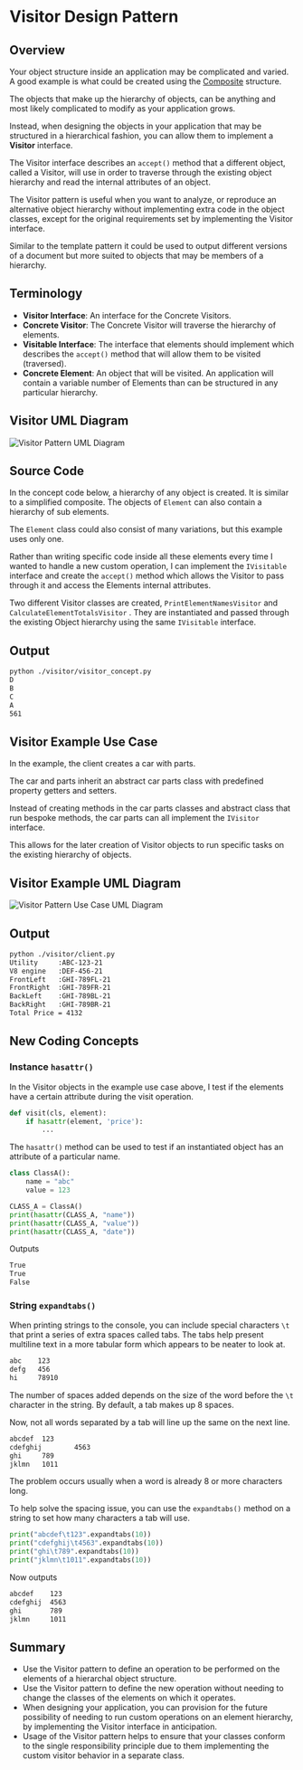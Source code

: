 # Visitor Design Pattern

## Overview

Your object structure inside an application may be complicated and varied. A good example is what could be created using the [Composite](/composite) structure.

The objects that make up the hierarchy of objects, can be anything and most likely complicated to modify as your application grows. 

Instead, when designing the objects in your application that may be structured in a hierarchical fashion, you can allow them to implement a **Visitor** interface. 

The Visitor interface describes an `accept()` method that a different object, called a Visitor, will use in order to traverse through the existing object hierarchy and read the internal attributes of an object.

The Visitor pattern is useful when you want to analyze, or reproduce an alternative object hierarchy without implementing extra code in the object classes, except for the original requirements set by implementing the Visitor interface.

Similar to the template pattern it could be used to output different versions of a document but more suited to objects that may be members of a hierarchy.

## Terminology

* **Visitor Interface**: An interface for the Concrete Visitors.
* **Concrete Visitor**: The Concrete Visitor will traverse the hierarchy of elements.
* **Visitable Interface**: The interface that elements should implement which describes the `accept()` method that will allow them to be visited (traversed).
* **Concrete Element**: An object that will be visited. An application will contain a variable number of Elements than can be structured in any particular hierarchy.

## Visitor UML Diagram

![Visitor Pattern UML Diagram](/img/visitor_concept.svg)

## Source Code

In the concept code below, a hierarchy of any object is created. It is similar to a simplified composite. The objects of `Element` can also contain a hierarchy of sub elements.

The `Element` class could also consist of many variations, but this example uses only one.

Rather than writing specific code inside all these elements every time I wanted to handle a new custom operation, I can implement the `IVisitable` interface and create the `accept()` method which allows the Visitor to pass through it and access the Elements internal attributes.

Two different Visitor classes are created, `PrintElementNamesVisitor` and `CalculateElementTotalsVisitor` . They are instantiated and passed through the existing Object hierarchy using the same `IVisitable` interface.

## Output

``` bash
python ./visitor/visitor_concept.py  
D
B
C
A
561
```

## Visitor Example Use Case

In the example, the client creates a car with parts. 

The car and parts inherit an abstract car parts class with predefined property getters and setters. 

Instead of creating methods in the car parts classes and abstract class that run bespoke methods, the car parts can all implement the `IVisitor` interface.

This allows for the later creation of Visitor objects to run specific tasks on the existing hierarchy of objects.

## Visitor Example UML Diagram

![Visitor Pattern Use Case UML Diagram](/img/visitor_example.svg)

## Output

``` bash
python ./visitor/client.py
Utility     :ABC-123-21
V8 engine   :DEF-456-21
FrontLeft   :GHI-789FL-21
FrontRight  :GHI-789FR-21
BackLeft    :GHI-789BL-21
BackRight   :GHI-789BR-21
Total Price = 4132
```

## New Coding Concepts

### Instance `hasattr()`

In the Visitor objects in the example use case above, I test if the elements have a certain attribute during the visit operation.

``` python
def visit(cls, element):
    if hasattr(element, 'price'):
        ...
```

The `hasattr()` method can be used to test if an instantiated object has an attribute of a particular name.

``` python
class ClassA():
    name = "abc"
    value = 123

CLASS_A = ClassA()
print(hasattr(CLASS_A, "name"))
print(hasattr(CLASS_A, "value"))
print(hasattr(CLASS_A, "date"))

```

Outputs

``` bash
True
True
False
```

### String `expandtabs()`

When printing strings to the console, you can include special characters `\t` that print a series of extra spaces called tabs. The tabs help present multiline text in a more tabular form which appears to be neater to look at. 

``` bash
abc    123
defg   456
hi     78910
```

The number of spaces added depends on the size of the word before the `\t` character in the string. By default, a tab makes up 8 spaces.

Now, not all words separated by a tab will line up the same on the next line.

``` bash
abcdef  123
cdefghij        4563
ghi     789
jklmn   1011

```

The problem occurs usually when a word is already 8 or more characters long.

To help solve the spacing issue, you can use the `expandtabs()` method on a string to set how many characters a tab will use.

``` python
print("abcdef\t123".expandtabs(10))
print("cdefghij\t4563".expandtabs(10))
print("ghi\t789".expandtabs(10))
print("jklmn\t1011".expandtabs(10))
```

Now outputs

``` bash
abcdef    123
cdefghij  4563
ghi       789
jklmn     1011
```

## Summary

* Use the Visitor pattern to define an operation to be performed on the elements of a hierarchal object structure. 
* Use the Visitor pattern to define the new operation without needing to change the classes of the elements on which it operates.
* When designing your application, you can provision for the future possibility of needing to run custom operations on an element hierarchy, by implementing the Visitor interface in anticipation.
* Usage of the Visitor pattern helps to ensure that your classes conform to the single responsibility principle due to them implementing the custom visitor behavior in a separate class.
